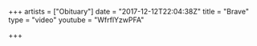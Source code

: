 +++
artists = ["Obituary"]
date = "2017-12-12T22:04:38Z"
title = "Brave"
type = "video"
youtube = "WfrflYzwPFA"

+++

